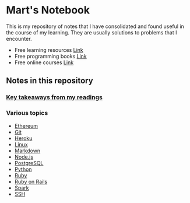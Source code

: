 # Mart's Notebook

This is my repository of notes that I have consolidated and found useful in the course of my learning. They are usually solutions to problems that I encounter. 

- Free learning resources [Link](https://github.com/vhf/free-programming-books#list-of-free-learning-resources-)
- Free programming books [Link](https://github.com/vhf/free-programming-books/blob/master/free-programming-books.md)
- Free online courses [Link](https://github.com/vhf/free-programming-books/blob/master/free-courses-en.md)

## Notes in this repository
### [Key takeaways from my readings](../../tree/master/readings)
### Various topics
- [Ethereum](./ethereum.md)
- [Git](./git.md)
- [Heroku](./heroku.md)
- [Linux](./linux.md)
- [Markdown](./markdown.md)
- [Node.js](../../tree/master/node)
- [PostgreSQL](./postgresql.md)
- [Python](./python.md)
- [Ruby](./ruby.md)
- [Ruby on Rails](../../tree/master/rails)
- [Spark](spark.md)
- [SSH](./ssh.md)
